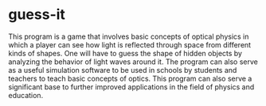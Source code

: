# guess-it
This program is a game that involves basic concepts of optical physics in which a player can see how light
	     is reflected through space from different kinds of shapes. One will have to guess the shape of hidden objects
	     by analyzing the behavior of light waves around it. The program can also serve as a useful simulation software
	     to be used in schools by students and teachers to teach basic concepts of optics. This program can also serve
	     a significant base to further improved applications in the field of physics and education.
